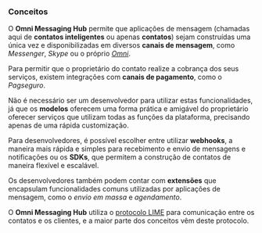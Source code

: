 ### Conceitos

O **Omni Messaging Hub** permite que aplicações de mensagem (chamadas aqui de **contatos inteligentes** ou apenas **contatos**) sejam construídas uma única vez e disponibilizadas em diversos **canais de mensagem**, como *Messenger*, *Skype* ou o próprio [*Omni*](https://play.google.com/store/apps/details?id=net.take.omni).

Para permitir que o proprietário do contato realize a cobrança dos seus serviços, existem integrações com **canais de pagamento**, como o *Pagseguro*.

Não é necessário ser um desenvolvedor para utilizar estas funcionalidades, já que os **modelos** oferecem uma forma prática e amigável do proprietário oferecer serviços que utilizam todas as funções da plataforma, precisando apenas de uma rápida customização.

Para desenvolvedores, é possível escolher entre utilizar **webhooks**, a maneira mais rápida e simples para recebimento e envio de mensagens e notificações ou os **SDKs**, que permitem a construção de contatos de maneira flexível e escalável.

Os desenvolvedores também podem contar com **extensões** que encapsulam funcionalidades comuns utilizadas por aplicações de mensagem, como o *envio em massa* e *agendamento*.

O **Omni Messaging Hub** utiliza o [protocolo LIME](http://limeprotocol.org) para comunicação entre os contatos e os clientes, e a maior parte dos conceitos vêm deste protocolo.
